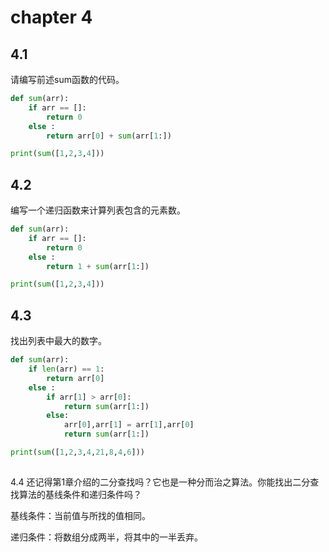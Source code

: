 # chapter 4

## 4.1

请编写前述sum函数的代码。    

```python
def sum(arr):
	if arr == []:
		return 0
	else :
		return arr[0] + sum(arr[1:])

print(sum([1,2,3,4]))
```
## 4.2

编写一个递归函数来计算列表包含的元素数。    

```python
def sum(arr):
	if arr == []:
		return 0
	else :
		return 1 + sum(arr[1:])

print(sum([1,2,3,4]))
```

## 4.3

找出列表中最大的数字。

```python
def sum(arr):
	if len(arr) == 1:
		return arr[0]
	else :
		if arr[1] > arr[0]:
			return sum(arr[1:])
		else:
			arr[0],arr[1] = arr[1],arr[0]
			return sum(arr[1:])

print(sum([1,2,3,4,21,8,4,6]))
```

## 

4.4 还记得第1章介绍的二分查找吗？它也是一种分而治之算法。你能找出二分查找算法的基线条件和递归条件吗？

基线条件：当前值与所找的值相同。

递归条件：将数组分成两半，将其中的一半丢弃。
















